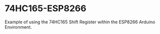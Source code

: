 # 74HC165-ESP8266
Example of using the 74HC165 Shift Register within the ESP8266 Arduino Environment.
